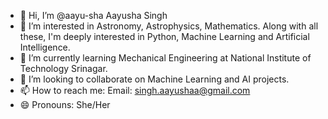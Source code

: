- 👋 Hi, I’m @aayu-sha Aayusha Singh
- 👀 I’m interested in Astronomy, Astrophysics, Mathematics. Along with all these, I'm deeply interested in Python, Machine Learning and Artificial Intelligence.
- 🌱 I’m currently learning Mechanical Engineering at National Institute of Technology Srinagar.
- 💞️ I’m looking to collaborate on Machine Learning and AI projects.
- 📫 How to reach me: Email: singh.aayushaa@gmail.com
- 😄 Pronouns: She/Her

<!---
aayu-sha/aayu-sha is a ✨ special ✨ repository because its `README.md` (this file) appears on your GitHub profile.
You can click the Preview link to take a look at your changes.
--->
